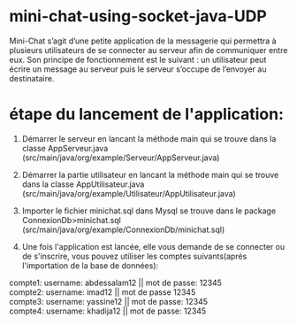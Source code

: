 # mini-chat-using-socket-java-UDP
Mini-Chat s’agit d’une petite application de la messagerie qui permettra à plusieurs utilisateurs de se connecter au serveur afin de communiquer entre eux. Son principe de fonctionnement est le suivant : un utilisateur peut écrire un message au serveur puis le serveur s’occupe de l’envoyer au destinataire.


# étape du lancement de l'application:
1. Démarrer le serveur en lancant la méthode main qui se trouve dans la classe AppServeur.java (src/main/java/org/example/Serveur/AppServeur.java)  
  
2. Démarrer la partie utilisateur en lancant la méthode main qui se trouve dans la classe AppUtilisateur.java (src/main/java/org/example/Utilisateur/AppUtilisateur.java)  
  
3. Importer le fichier minichat.sql dans Mysql se trouve dans le package ConnexionDb>minichat.sql (src/main/java/org/example/ConnexionDb/minichat.sql)  
  
4. Une fois l'application est lancée, elle vous demande de se connecter ou de s'inscrire, vous pouvez utiliser les comptes suivants(aprés l'importation de la base de données):  
  
compte1: username: abdessalam12 || mot de passe: 12345  
compte2: username: imad12 || mot de passe 12345  
compte3: username: yassine12 || mot de passe: 12345  
compte4: username: khadija12 || mot de passe: 12345  
